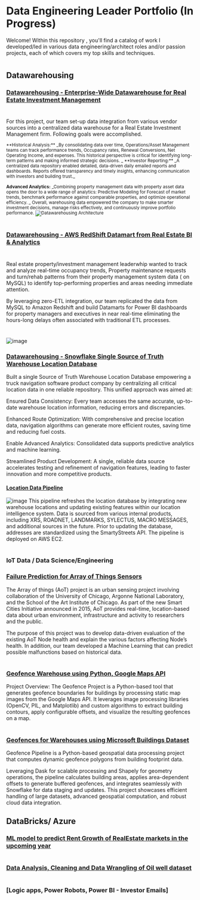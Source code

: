 # Data Engineering Leader Portfolio   (In Progress)

Welcome! Within this repository , you'll find a catalog of work I developed/led in various data engineering/architect roles and/or passion projects, each of which covers my top skills and techniques.


#
## Datawarehousing

### [Datawarehousing - Enterprise-Wide Datawarehouse for Real Estate Investment Management]()
#
For this project, our team set-up data integration from various vendor sources into a centralized data warehouse for a Real Estate Investment Management firm. Following goals were accomplished.

<small>
**Historical Analysis:**
_By consolidating data over time, Operations/Asset Management teams can track performance trends, Occupancy rates, Renewal Conversions, Net Operating Income, and expenses. This historical perspective is critical for identifying long-term patterns and making informed strategic decisions.
_
**Investor Reporting:**
_A centralized data repository enabled detailed, data-driven daily emailed reports and dashboards. Reports offered transparency and timely insights, enhancing communication with investors and building trust._

**Advanced Analytics:**
_Combining property management data with property asset data opens the door to a wide range of analytics: Predictive Modeling for Forecast of market trends, benchmark performance against comparable properties, and optimize operational efficiency.
_
Overall, warehousing data empowered the company to make smarter investment decisions, manage risks effectively, and continuously improve portfolio performance.
![Datawarehousing Architecture](https://github.com/user-attachments/assets/7acdcdfa-3aba-41b2-b747-b9db7aa94442)
</small>
#


### [Datawarehousing - AWS RedShift Datamart from Real Estate BI & Analytics]()
#
Real estate property/investment management leaderwhip wanted to track and analyze real-time occupancy trends, Property maintenance requests and turn/rehab patterns from their property management system data ( on MySQL) to identify top-performing properties and areas needing immediate attention. 

By leveraging zero-ETL integration, our team replicated the data from MySQL to Amazon Redshift and build Datamarts for Power BI dashboards for property managers and executives in near real-time eliminating the hours-long delays often associated with traditional ETL processes.
#
![image](https://github.com/user-attachments/assets/e98311d4-7fe5-4645-971d-bff99d52cc60)

### [Datawarehousing - Snowflake Single Source of Truth Warehouse Location Database]()

Built a single Source of Truth Warehouse Location Database empowering a truck navigation software product company by centralizing all critical location data in one reliable repository. This unified approach was aimed at:

Ensured Data Consistency:
Every team accesses the same accurate, up-to-date warehouse location information, reducing errors and discrepancies.

Enhanced Route Optimization:
With comprehensive and precise location data, navigation algorithms can generate more efficient routes, saving time and reducing fuel costs.

Enable Advanced Analytics:
Consolidated data supports predictive analytics and machine learning.

Streamlined Product Development:
A single, reliable data source accelerates testing and refinement of navigation features, leading to faster innovation and more competitive products.

#### [Location Data Pipeline]()
![image](https://github.com/user-attachments/assets/f6091d6e-56f5-47b6-952c-6d07747111c6)
This pipeline refreshes the location database by integrating new warehouse locations and updating existing features within our location intelligence system. Data is sourced from various internal products, including XRS, ROADNET, LANDMARKS, SYLECTUS, MACRO MESSAGES, and additional sources in the future. Prior to updating the database, addresses are standardized using the SmartyStreets API. The pipeline is deployed on AWS EC2.


### 
# 
### IoT Data / Data Science/Engineering

### [Failure Prediction for Array of Things Sensors](https://github.com/mspolisetti/AoTNodeHealthAnalysis)
The Array of things (AoT) project is an urban sensing project involving collaboration of the University of Chicago, Argonne National Laboratory, and the School of the Art Institute of Chicago. As part of the new Smart Cities Initiative announced in 2015, AoT provides real-time, location-based data about urban environment, infrastructure and activity to researchers and the public. 

The purpose of this project was to develop data-driven evaluation of the existing AoT Node health and explain the various factors affecting Node’s health.  In addition, our team developed a Machine Learning that can predict possible malfunctions based on historical data. 

#
### [Geofence Warehouse using Python, Google Maps API](https://github.com/mspolisetti/geofence)
Project Overview:
The Geofence Project is a Python-based tool that generates geofence boundaries for buildings by processing static map images from the Google Maps API. It leverages image processing libraries (OpenCV, PIL, and Matplotlib) and custom algorithms to extract building contours, apply configurable offsets, and visualize the resulting geofences on a map.
#
### [Geofences for Warehouses using Microsoft Buildings Dataset](https://github.com/mspolisetti/build_geofences)
Geofence Pipeline is a Python-based geospatial data processing project that computes dynamic geofence polygons from building footprint data.

Leveraging Dask for scalable processing and Shapely for geometry operations, the pipeline calculates building areas, applies area-dependent offsets to generate buffered geofences, and integrates seamlessly with Snowflake for data staging and updates. This project showcases efficient handling of large datasets, advanced geospatial computation, and robust cloud data integration.


## DataBricks/ Azure
### [ML model to predict Rent Growth of RealEstate markets in the upcoming year]()

#
### [Data Analysis, Cleaning and Data Wrangling of Oil well dataset]()

#
### [Logic apps, Power Robots, Power BI - Investor Emails]
